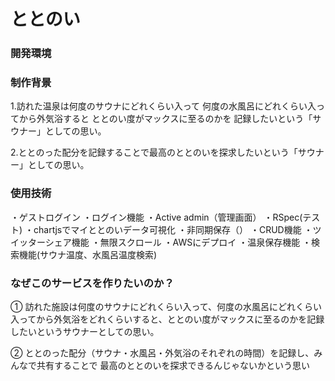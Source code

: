 # ととのい


### 開発環境


### 制作背景

1.訪れた温泉は何度のサウナにどれくらい入って
何度の水風呂にどれくらい入ってから外気浴すると
ととのい度がマックスに至るのかを
記録したいという「サウナー」としての思い。

2.ととのった配分を記録することで最高のととのいを探求したいという「サウナー」としての思い。



### 使用技術
・ゲストログイン
・ログイン機能
・Active admin（管理画面）
・RSpec(テスト)
・chartjsでマイととのいデータ可視化
・非同期保存（）
・CRUD機能
・ツイッターシェア機能
・無限スクロール
・AWSにデプロイ
・温泉保存機能
・検索機能(サウナ温度、水風呂温度検索)


### なぜこのサービスを作りたいのか？

① 訪れた施設は何度のサウナにどれくらい入って、何度の水風呂にどれくらい入ってから外気浴をどれくらいすると、ととのい度がマックスに至るのかを記録したいというサウナーとしての思い。

② ととのった配分（サウナ・水風呂・外気浴のそれぞれの時間）を記録し、みんなで共有することで
最高のととのいを探求できるんじゃないかという思い


